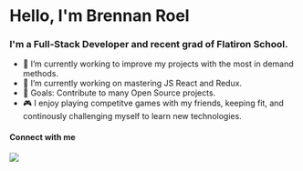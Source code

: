 # Hello, I'm Brennan Roel

### I'm a Full-Stack Developer and recent grad of Flatiron School.

- 👀 I’m currently working to improve my projects with the most in demand methods.
- 🌱 I’m currently working on mastering JS React and Redux.
- 🥅 Goals: Contribute to many Open Source projects.
- 🎮 I enjoy playing competitve games with my friends, keeping fit, and continously challenging myself to learn new technologies.

#### Connect with me
<a href="https://www.linkedin.com/in/brennan-roel/" rel="nofollow"><img src= "https://img.shields.io/badge/LinkedIn-0077B5?style=for-the-badge&logo=linkedin&logoColor=white" /></a>



<!---
BRoel/BRoel is a ✨ special ✨ repository because its `README.md` (this file) appears on your GitHub profile.
You can click the Preview link to take a look at your changes.
--->
